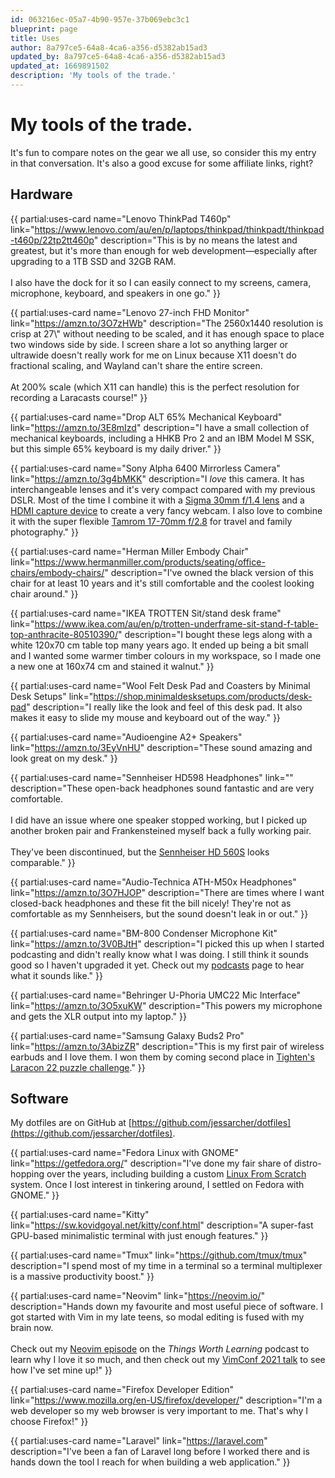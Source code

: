 ```yaml
---
id: 063216ec-05a7-4b90-957e-37b069ebc3c1
blueprint: page
title: Uses
author: 8a797ce5-64a8-4ca6-a356-d5382ab15ad3
updated_by: 8a797ce5-64a8-4ca6-a356-d5382ab15ad3
updated_at: 1669891502
description: 'My tools of the trade.'
---
```

# My tools of the trade.

It's fun to compare notes on the gear we all use, so consider this my entry in that conversation. It's also a good excuse for some affiliate links, right?

## Hardware

{{
    partial:uses-card
    name="Lenovo ThinkPad T460p"
    link="https://www.lenovo.com/au/en/p/laptops/thinkpad/thinkpadt/thinkpad-t460p/22tp2tt460p"
    description="This is by no means the latest and greatest, but it's more than enough for web development&mdash;especially after upgrading to a 1TB SSD and 32GB RAM.<br><br>I also have the dock for it so I can easily connect to my screens, camera, microphone, keyboard, and speakers in one go."
}}

{{
    partial:uses-card
    name="Lenovo 27-inch FHD Monitor"
    link="https://amzn.to/3O7zHWb"
    description="The 2560x1440 resolution is crisp at 27\\" without needing to be scaled, and it has enough space to place two windows side by side. I screen share a lot so anything larger or ultrawide doesn't really work for me on Linux because X11 doesn't do fractional scaling, and Wayland can't share the entire screen.<br><br>At 200% scale (which X11 can handle) this is the perfect resolution for recording a Laracasts course!"
}}

{{
    partial:uses-card
    name="Drop ALT 65% Mechanical Keyboard"
    link="https://amzn.to/3E8mIzd"
    description="I have a small collection of mechanical keyboards, including a HHKB Pro 2 and an IBM Model M SSK, but this simple 65% keyboard is my daily driver."
}}

{{
    partial:uses-card
    name="Sony Alpha 6400 Mirrorless Camera"
    link="https://amzn.to/3g4bMKK"
    description="I *love* this camera. It has interchangeable lenses and it's very compact compared with my previous DSLR. Most of the time I combine it with a [Sigma 30mm f/1.4 lens](https://amzn.to/3ty6F8V) and a [HDMI capture device](https://amzn.to/3TEiKUB) to create a very fancy webcam. I also love to combine it with the super flexible [Tamrom 17-70mm f/2.8](https://amzn.to/3VdV9vl) for travel and family photography."
}}

{{
    partial:uses-card
    name="Herman Miller Embody Chair"
    link="https://www.hermanmiller.com/products/seating/office-chairs/embody-chairs/"
    description="I've owned the black version of this chair for at least 10 years and it's still comfortable and the coolest looking chair around."
}}

{{
    partial:uses-card
    name="IKEA TROTTEN Sit/stand desk frame"
    link="https://www.ikea.com/au/en/p/trotten-underframe-sit-stand-f-table-top-anthracite-80510390/"
    description="I bought these legs along with a white 120x70 cm table top many years ago. It ended up being a bit small and I wanted some warmer timber colours in my workspace, so I made one a new one at 160x74 cm and stained it walnut."
}}

{{
    partial:uses-card
    name="Wool Felt Desk Pad and Coasters by Minimal Desk Setups"
    link="https://shop.minimaldesksetups.com/products/desk-pad"
    description="I really like the look and feel of this desk pad. It also makes it easy to slide my mouse and keyboard out of the way."
}}

{{
    partial:uses-card
    name="Audioengine A2+ Speakers"
    link="https://amzn.to/3EyVnHU"
    description="These sound amazing and look great on my desk."
}}

{{
    partial:uses-card
    name="Sennheiser HD598 Headphones"
    link=""
    description="These open-back headphones sound fantastic and are very comfortable.<br><br>I did have an issue where one speaker stopped working, but I picked up another broken pair and Frankensteined myself back a fully working pair.<br><br>They've been discontinued, but the [Sennheiser HD 560S](https://amzn.to/3AfdH6b) looks comparable."
}}

{{
    partial:uses-card
    name="Audio-Technica ATH-M50x Headphones"
    link="https://amzn.to/3O7HJOP"
    description="There are times where I want closed-back headphones and these fit the bill nicely! They're not as comfortable as my Sennheisers, but the sound doesn't leak in or out."
}}

{{
    partial:uses-card
    name="BM-800 Condenser Microphone Kit"
    link="https://amzn.to/3V0BJtH"
    description="I picked this up when I started podcasting and didn't really know what I was doing. I still think it sounds good so I haven't upgraded it yet. Check out my [podcasts](/podcasts) page to hear what it sounds like."
}}

{{
    partial:uses-card
    name="Behringer U-Phoria UMC22 Mic Interface"
    link="https://amzn.to/3O5xuKW"
    description="This powers my microphone and gets the XLR output into my laptop."
}}

{{
    partial:uses-card
    name="Samsung Galaxy Buds2 Pro"
    link="https://amzn.to/3AbizZR"
    description="This is my first pair of wireless earbuds and I love them. I won them by coming second place in [Tighten's Laracon 22 puzzle challenge](https://tighten.com/laracon/puzzle-1/)."
}}

## Software

My dotfiles are on GitHub at [https://github.com/jessarcher/dotfiles](https://github.com/jessarcher/dotfiles).

{{
    partial:uses-card
    name="Fedora Linux with GNOME"
    link="https://getfedora.org/"
    description="I've done my fair share of distro-hopping over the years, including building a custom [Linux From Scratch](https://www.linuxfromscratch.org/) system. Once I lost interest in tinkering around, I settled on Fedora with GNOME."
}}

{{
    partial:uses-card
    name="Kitty"
    link="https://sw.kovidgoyal.net/kitty/conf.html"
    description="A super-fast GPU-based minimalistic terminal with just enough features."
}}

{{
    partial:uses-card
    name="Tmux"
    link="https://github.com/tmux/tmux"
    description="I spend most of my time in a terminal so a terminal multiplexer is a massive productivity boost."
}}

{{
    partial:uses-card
    name="Neovim"
    link="https://neovim.io/"
    description="Hands down my favourite and most useful piece of software. I got started with Vim in my late teens, so modal editing is fused with my brain now.<br><br>Check out my [Neovim episode](https://thingsworthlearning.show/episodes/neovim-with-jess-archer) on the *Things Worth Learning* podcast to learn why I love it so much, and then check out my [VimConf 2021 talk](https://youtu.be/434tljD-5C8) to see how I've set mine up!"
}}

{{
    partial:uses-card
    name="Firefox Developer Edition"
    link="https://www.mozilla.org/en-US/firefox/developer/"
    description="I'm a web developer so my web browser is very important to me. That's why I choose Firefox!"
}}

{{
    partial:uses-card
    name="Laravel"
    link="https://laravel.com"
    description="I've been a fan of Laravel long before I worked there and is hands down the tool I reach for when building a web application."
}}